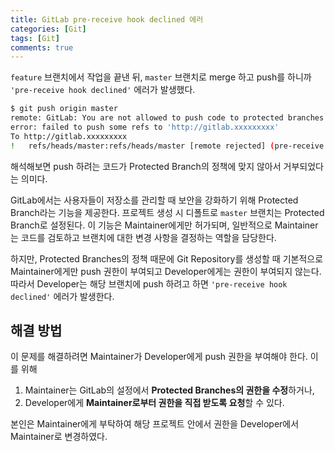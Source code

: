 ```yaml
---
title: GitLab pre-receive hook declined 에러
categories: [Git]
tags: [Git]
comments: true
---
```


`feature` 브랜치에서 작업을 끝낸 뒤, `master` 브랜치로 merge 하고 push를 하니까 `'pre-receive hook declined'` 에러가 발생했다.

```bash
$ git push origin master
remote: GitLab: You are not allowed to push code to protected branches on this project.
error: failed to push some refs to 'http://gitlab.xxxxxxxxx'
To http://gitlab.xxxxxxxxx
!	refs/heads/master:refs/heads/master	[remote rejected] (pre-receive hook declined)
```

해석해보면 push 하려는 코드가 Protected Branch의 정책에 맞지 않아서 거부되었다는 의미다.

GitLab에서는 사용자들이 저장소를 관리할 때 보안을 강화하기 위해 Protected Branch라는 기능을 제공한다. 프로젝트 생성 시 디폴트로 `master` 브랜치는 Protected Branch로 설정된다. 이 기능은 Maintainer에게만 허가되며, 일반적으로 Maintainer는 코드를 검토하고 브랜치에 대한 변경 사항을 결정하는 역할을 담당한다.

하지만, Protected Branches의 정책 때문에 Git Repository를 생성할 때 기본적으로 Maintainer에게만 push 권한이 부여되고 Developer에게는 권한이 부여되지 않는다. 따라서 Developer는 해당 브랜치에 push 하려고 하면 `'pre-receive hook declined'` 에러가 발생한다.

## 해결 방법

이 문제를 해결하려면 Maintainer가 Developer에게 push 권한을 부여해야 한다. 이를 위해

1. Maintainer는 GitLab의 설정에서 **Protected Branches의 권한을 수정**하거나,
2. Developer에게 **Maintainer로부터 권한을 직접 받도록 요청**할 수 있다.

본인은 Maintainer에게 부탁하여 해당 프로젝트 안에서 권한을 Developer에서 Maintainer로 변경하였다.
